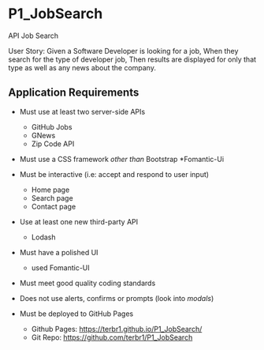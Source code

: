 # P1_JobSearch
API Job Search

User Story:
Given a Software Developer is looking for a job, 
When they search for the type of developer job, 
Then results are displayed for only that type as well as any news about the company. 


## Application Requirements

* Must use at least two server-side APIs
    * GitHub Jobs
    * GNews
    * Zip Code API
* Must use a CSS framework _other than_ Bootstrap
        *Fomantic-Ui
* Must be interactive (i.e: accept and respond to user input)
    * Home page
    * Search page
    * Contact page
* Use at least one new third-party API
    * Lodash
* Must have a polished UI
    * used Fomantic-UI
* Must meet good quality coding standards

* Does not use alerts, confirms or prompts (look into _modals_)

* Must be deployed to GitHub Pages
    * Github Pages: https://terbr1.github.io/P1_JobSearch/
    * Git Repo: https://github.com/terbr1/P1_JobSearch
    
